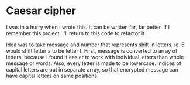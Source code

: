 # Caesar cipher

I was in a hurry when I wrote this. It can be written far, far better. If I remember this project, I'll return to this code to refactor it.

Idea was to take message and number that represents shift in letters, ie. 5 would shift letter a to be letter f. First, message is converted to array of letters, because I found it easier to work with individual letters than whole message or words. Also, every letter is made to be lowercase. Indices of capital letters are put in separate array, so that encrypted message can have capital letters on same positions. 